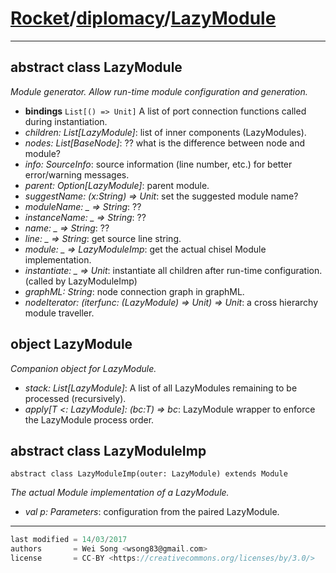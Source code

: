 [Rocket](../Readme.md)/[diplomacy](../diplomacy.md)/[LazyModule](https://github.com/ucb-bar/rocket-chip/blob/master/src/main/scala/diplomacy/LazyModule.scala)
=====================

**********************

abstract class LazyModule
----------------------
*Module generator. Allow run-time module configuration and generation.*

+ **bindings** `List[() => Unit]` A list of port connection functions called during instantiation.
+ *children: List[LazyModule]*: list of inner components (LazyModules).
+ *nodes: List[BaseNode]*: ?? what is the difference between node and module?
+ *info: SourceInfo*: source information (line number, etc.) for better error/warning messages.
+ *parent: Option[LazyModule]*: parent module.
+ *suggestName: (x:String) => Unit*: set the suggested module name?
+ *moduleName: _ => String*: ??
+ *instanceName: _ => String*: ??
+ *name: _ => String*: ??
+ *line: _ => String*: get source line string.
+ *module: _ => LazyModuleImp*: get the actual chisel Module implementation.
+ *instantiate: _ => Unit*: instantiate all children after run-time configuration. (called by LazyModuleImp)
+ *graphML: String*: node connection graph in graphML.
+ *nodeIterator: (iterfunc: (LazyModule) => Unit) => Unit*: a cross hierarchy module traveller.

object LazyModule
------------------------
*Companion object for LazyModule.*

+ *stack: List[LazyModule]*: A list of all LazyModules remaining to be processed (recursively).
+ *apply[T <: LazyModule]: (bc:T) => bc*: LazyModule wrapper to enforce the LazyModule process order.

abstract class LazyModuleImp
------------------------
    abstract class LazyModuleImp(outer: LazyModule) extends Module

*The actual Module implementation of a LazyModule.*

+ *val p: Parameters*: configuration from the paired LazyModule.






**********************

```scala
last modified = 14/03/2017
authors       = Wei Song <wsong83@gmail.com>
license       = CC-BY <https://creativecommons.org/licenses/by/3.0/>
```
